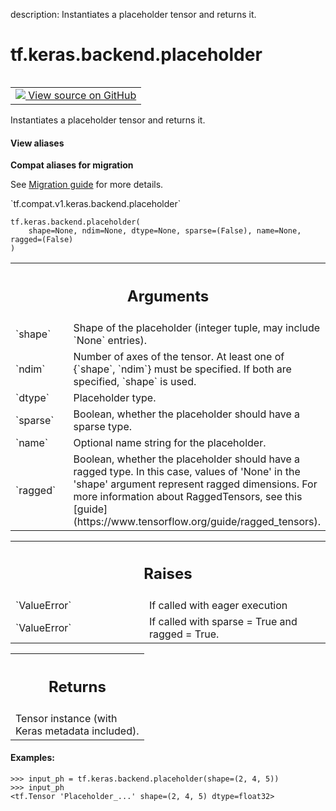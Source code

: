 description: Instantiates a placeholder tensor and returns it.

<div itemscope itemtype="http://developers.google.com/ReferenceObject">
<meta itemprop="name" content="tf.keras.backend.placeholder" />
<meta itemprop="path" content="Stable" />
</div>

# tf.keras.backend.placeholder

<!-- Insert buttons and diff -->

<table class="tfo-notebook-buttons tfo-api nocontent" align="left">
<td>
  <a target="_blank" href="https://github.com/tensorflow/tensorflow/blob/r2.2/tensorflow/python/keras/backend.py#L1024-L1088">
    <img src="https://www.tensorflow.org/images/GitHub-Mark-32px.png" />
    View source on GitHub
  </a>
</td>
</table>



Instantiates a placeholder tensor and returns it.

<section class="expandable">
  <h4 class="showalways">View aliases</h4>
  <p>
<b>Compat aliases for migration</b>
<p>See
<a href="https://www.tensorflow.org/guide/migrate">Migration guide</a> for
more details.</p>
<p>`tf.compat.v1.keras.backend.placeholder`</p>
</p>
</section>

<pre class="devsite-click-to-copy prettyprint lang-py tfo-signature-link">
<code>tf.keras.backend.placeholder(
    shape=None, ndim=None, dtype=None, sparse=(False), name=None, ragged=(False)
)
</code></pre>



<!-- Placeholder for "Used in" -->


<!-- Tabular view -->
 <table class="responsive fixed orange">
<colgroup><col width="214px"><col></colgroup>
<tr><th colspan="2"><h2 class="add-link">Arguments</h2></th></tr>

<tr>
<td>
`shape`
</td>
<td>
Shape of the placeholder
(integer tuple, may include `None` entries).
</td>
</tr><tr>
<td>
`ndim`
</td>
<td>
Number of axes of the tensor.
At least one of {`shape`, `ndim`} must be specified.
If both are specified, `shape` is used.
</td>
</tr><tr>
<td>
`dtype`
</td>
<td>
Placeholder type.
</td>
</tr><tr>
<td>
`sparse`
</td>
<td>
Boolean, whether the placeholder should have a sparse type.
</td>
</tr><tr>
<td>
`name`
</td>
<td>
Optional name string for the placeholder.
</td>
</tr><tr>
<td>
`ragged`
</td>
<td>
Boolean, whether the placeholder should have a ragged type.
In this case, values of 'None' in the 'shape' argument represent
ragged dimensions. For more information about RaggedTensors, see this
[guide](https://www.tensorflow.org/guide/ragged_tensors).
</td>
</tr>
</table>



<!-- Tabular view -->
 <table class="responsive fixed orange">
<colgroup><col width="214px"><col></colgroup>
<tr><th colspan="2"><h2 class="add-link">Raises</h2></th></tr>

<tr>
<td>
`ValueError`
</td>
<td>
If called with eager execution
</td>
</tr><tr>
<td>
`ValueError`
</td>
<td>
If called with sparse = True and ragged = True.
</td>
</tr>
</table>



<!-- Tabular view -->
 <table class="responsive fixed orange">
<colgroup><col width="214px"><col></colgroup>
<tr><th colspan="2"><h2 class="add-link">Returns</h2></th></tr>
<tr class="alt">
<td colspan="2">
Tensor instance (with Keras metadata included).
</td>
</tr>

</table>



#### Examples:




```
>>> input_ph = tf.keras.backend.placeholder(shape=(2, 4, 5))
>>> input_ph
<tf.Tensor 'Placeholder_...' shape=(2, 4, 5) dtype=float32>
```